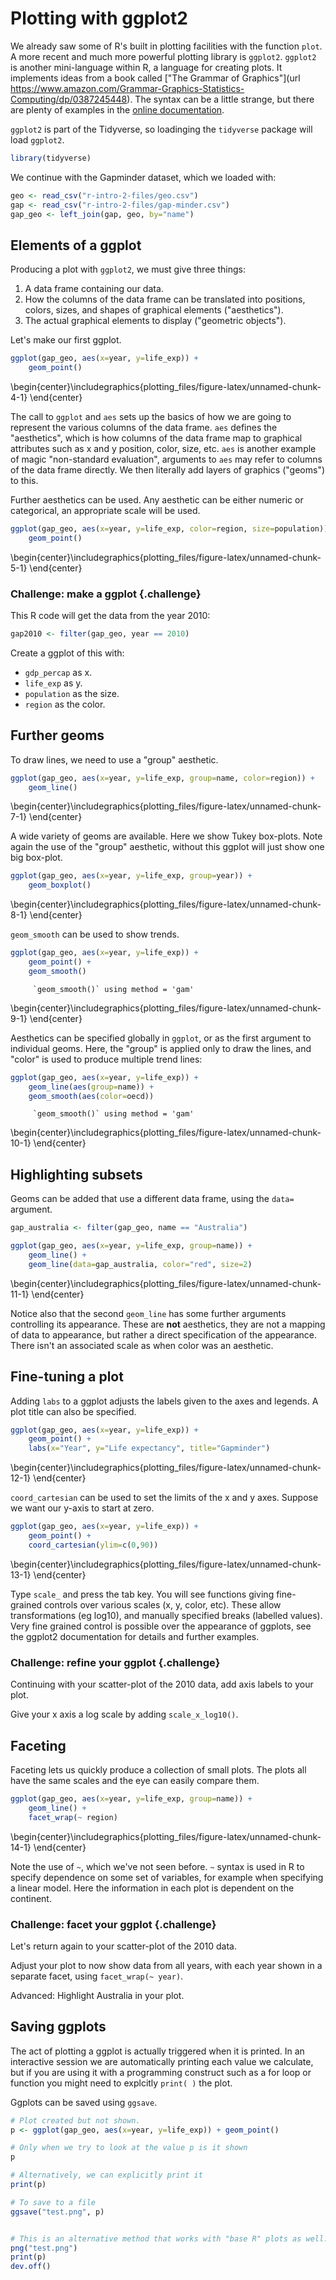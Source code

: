 # Plotting with ggplot2



We already saw some of R's built in plotting facilities with the function `plot`. A more recent and much more powerful plotting library is `ggplot2`. `ggplot2` is another mini-language within R, a language for creating plots. It implements ideas from a book called ["The Grammar of Graphics"](url https://www.amazon.com/Grammar-Graphics-Statistics-Computing/dp/0387245448). The syntax can be a little strange, but there are plenty of examples in the [online documentation](http://ggplot2.tidyverse.org/reference/).

`ggplot2` is part of the Tidyverse, so loadinging the `tidyverse` package will load `ggplot2`.


```r
library(tidyverse)
```

We continue with the Gapminder dataset, which we loaded with:


```r
geo <- read_csv("r-intro-2-files/geo.csv")
gap <- read_csv("r-intro-2-files/gap-minder.csv")
gap_geo <- left_join(gap, geo, by="name")
```

## Elements of a ggplot

Producing a plot with `ggplot2`, we must give three things:

1. A data frame containing our data.
2. How the columns of the data frame can be translated into positions, colors, sizes, and shapes of graphical elements ("aesthetics").
3. The actual graphical elements to display ("geometric objects").


Let's make our first ggplot.


```r
ggplot(gap_geo, aes(x=year, y=life_exp)) +
    geom_point()
```



\begin{center}\includegraphics{plotting_files/figure-latex/unnamed-chunk-4-1} \end{center}


The call to `ggplot` and `aes` sets up the basics of how we are going to represent the various columns of the data frame. `aes` defines the "aesthetics", which is how columns of the data frame map to graphical attributes such as x and y position, color, size, etc. `aes` is another example of magic "non-standard evaluation", arguments to `aes` may refer to columns of the data frame directly. We then literally add layers of graphics ("geoms") to this.

Further aesthetics can be used. Any aesthetic can be either numeric or categorical, an appropriate scale will be used.


```r
ggplot(gap_geo, aes(x=year, y=life_exp, color=region, size=population)) +
    geom_point()
```



\begin{center}\includegraphics{plotting_files/figure-latex/unnamed-chunk-5-1} \end{center}

### Challenge: make a ggplot {.challenge}

This R code will get the data from the year 2010:


```r
gap2010 <- filter(gap_geo, year == 2010)
```

Create a ggplot of this with:

* `gdp_percap` as x. 
* `life_exp` as y.
* `population` as the size.
* `region` as the color.


## Further geoms

To draw lines, we need to use a "group" aesthetic.


```r
ggplot(gap_geo, aes(x=year, y=life_exp, group=name, color=region)) +
    geom_line()
```



\begin{center}\includegraphics{plotting_files/figure-latex/unnamed-chunk-7-1} \end{center}

A wide variety of geoms are available. Here we show Tukey box-plots. Note again the use of the "group" aesthetic, without this ggplot will just show one big box-plot.


```r
ggplot(gap_geo, aes(x=year, y=life_exp, group=year)) +
    geom_boxplot()
```



\begin{center}\includegraphics{plotting_files/figure-latex/unnamed-chunk-8-1} \end{center}

`geom_smooth` can be used to show trends.


```r
ggplot(gap_geo, aes(x=year, y=life_exp)) +
    geom_point() +
    geom_smooth()
```

```
     `geom_smooth()` using method = 'gam'
```



\begin{center}\includegraphics{plotting_files/figure-latex/unnamed-chunk-9-1} \end{center}

Aesthetics can be specified globally in `ggplot`, or as the first argument to individual geoms. Here, the "group" is applied only to draw the lines, and "color" is used to produce multiple trend lines:


```r
ggplot(gap_geo, aes(x=year, y=life_exp)) +
    geom_line(aes(group=name)) +
    geom_smooth(aes(color=oecd))
```

```
     `geom_smooth()` using method = 'gam'
```



\begin{center}\includegraphics{plotting_files/figure-latex/unnamed-chunk-10-1} \end{center}

## Highlighting subsets

Geoms can be added that use a different data frame, using the `data=` argument.


```r
gap_australia <- filter(gap_geo, name == "Australia")

ggplot(gap_geo, aes(x=year, y=life_exp, group=name)) +
    geom_line() +
    geom_line(data=gap_australia, color="red", size=2)
```



\begin{center}\includegraphics{plotting_files/figure-latex/unnamed-chunk-11-1} \end{center}

Notice also that the second `geom_line` has some further arguments controlling its appearance. These are **not** aesthetics, they are not a mapping of data to appearance, but rather a direct specification of the appearance. There isn't an associated scale as when color was an aesthetic.



## Fine-tuning a plot

Adding `labs` to a ggplot adjusts the labels given to the axes and legends. A plot title can also be specified.


```r
ggplot(gap_geo, aes(x=year, y=life_exp)) +
    geom_point() +
    labs(x="Year", y="Life expectancy", title="Gapminder")
```



\begin{center}\includegraphics{plotting_files/figure-latex/unnamed-chunk-12-1} \end{center}

`coord_cartesian` can be used to set the limits of the x and y axes. Suppose we want our y-axis to start at zero.


```r
ggplot(gap_geo, aes(x=year, y=life_exp)) +
    geom_point() +
    coord_cartesian(ylim=c(0,90))
```



\begin{center}\includegraphics{plotting_files/figure-latex/unnamed-chunk-13-1} \end{center}

Type `scale_` and press the tab key. You will see functions giving fine-grained controls over various scales (x, y, color, etc). These allow transformations (eg log10), and manually specified breaks (labelled values). Very fine grained control is possible over the appearance of ggplots, see the ggplot2 documentation for details and further examples.


### Challenge: refine your ggplot {.challenge}

Continuing with your scatter-plot of the 2010 data, add axis labels to your plot.

Give your x axis a log scale by adding `scale_x_log10()`.


## Faceting

Faceting lets us quickly produce a collection of small plots. The plots all have the same scales and the eye can easily compare them.


```r
ggplot(gap_geo, aes(x=year, y=life_exp, group=name)) +
    geom_line() +
    facet_wrap(~ region)
```



\begin{center}\includegraphics{plotting_files/figure-latex/unnamed-chunk-14-1} \end{center}

Note the use of `~`, which we've not seen before. `~` syntax is used in R to specify dependence on some set of variables, for example when specifying a linear model. Here the information in each plot is dependent on the continent.


### Challenge: facet your ggplot {.challenge}

Let's return again to your scatter-plot of the 2010 data.

Adjust your plot to now show data from all years, with each year shown in a separate facet, using `facet_wrap(~ year)`.

Advanced: Highlight Australia in your plot.


## Saving ggplots

The act of plotting a ggplot is actually triggered when it is printed. In an interactive session we are automatically printing each value we calculate, but if you are using it with a programming construct such as a for loop or function you might need to explcitly `print( )` the plot.

Ggplots can be saved using `ggsave`.


```r
# Plot created but not shown.
p <- ggplot(gap_geo, aes(x=year, y=life_exp)) + geom_point()

# Only when we try to look at the value p is it shown
p

# Alternatively, we can explicitly print it
print(p)

# To save to a file
ggsave("test.png", p)


# This is an alternative method that works with "base R" plots as well:
png("test.png")
print(p)
dev.off()
```








